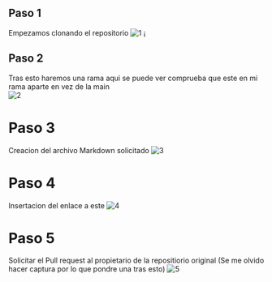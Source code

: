 

## Paso 1
Empezamos clonando el repositorio 
![1](https://github.com/HerreraAngel/AngelPruebasAsir2/blob/main/Carpeta%20de%20imagenes/Ejercicio4/Captura.PNG)
¡
## Paso 2
Tras esto haremos una rama aqui se puede ver comprueba que este en mi rama aparte en vez de la main  
![2](https://github.com/HerreraAngel/AngelPruebasAsir2/blob/main/Carpeta%20de%20imagenes/Ejercicio4/Captura2.PNG)

# Paso 3 
Creacion del archivo Markdown solicitado
![3](https://github.com/HerreraAngel/AngelPruebasAsir2/blob/main/Carpeta%20de%20imagenes/Ejercicio4/Captura3.PNG)

# Paso 4 
Insertacion del enlace a este 
![4](https://github.com/HerreraAngel/AngelPruebasAsir2/blob/main/Carpeta%20de%20imagenes/Ejercicio4/4.PNG)

# Paso 5
Solicitar el Pull request al propietario de la repositiorio original 
(Se me olvido hacer captura por lo que pondre una tras esto)
![5](https://github.com/HerreraAngel/AngelPruebasAsir2/blob/main/Carpeta%20de%20imagenes/Ejercicio4/5.PNG)
